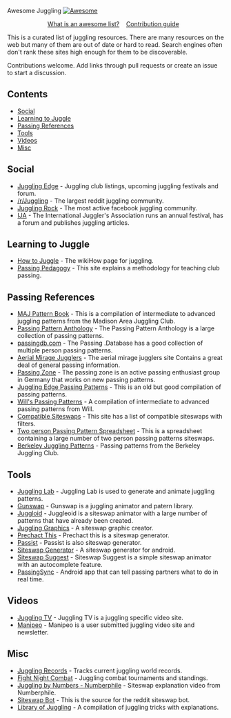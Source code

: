 Awesome Juggling [![Awesome](https://awesome.re/badge.svg)](https://awesome.re)

<p align="center">
	<a href="awesome.md">What is an awesome list?</a>&nbsp;&nbsp;&nbsp;
	<a href="contributing.md">Contribution guide</a>&nbsp;&nbsp;&nbsp;
</p>

This is a curated list of juggling resources.  There are many resources on the web but many of them are out of date or hard to read.  Search engines often don't rank these sites high enough for them to be discoverable. 

Contributions welcome. Add links through pull requests or create an issue to start a discussion.
<br>

## Contents

- [Social](#social)
- [Learning to Juggle](#learning-to-juggle)
- [Passing References](#passing-references)
- [Tools](#tools)
- [Videos](#videos)
- [Misc](#misc)

## Social
- [Juggling Edge](https://www.jugglingedge.com/clublistings.php) - Juggling club listings, upcoming juggling festivals and forum.
- [/r/Juggling](https://www.reddit.com/r/juggling/) - The largest reddit juggling community.
- [Juggling Rock](https://www.facebook.com/groups/JugglingRock/) - The most active facebook juggling community.
- [IJA](https://www.juggle.org/) - The International Juggler's Association runs an annual festival, has a forum and publishes juggling articles.

## Learning to Juggle
- [How to Juggle](https://www.wikihow.com/Juggle) - The wikiHow page for juggling.
- [Passing Pedagogy](http://passingpedagogy.com/) - This site explains a methodology for teaching club passing.

## Passing References
- [MAJ Pattern Book](https://madjugglers.com/majpatternbook) - This is a compilation of intermediate to advanced juggling patterns from the Madison Area Juggling Club.
- [Passing Pattern Anthology](https://jonglieren-jena.de/ppa/ppa.html) -  The Passing Pattern Anthology is a large collection of passing patterns.
- [passingdb.com](https://www.passingdb.com/index.php) - The Passing .Database has a good collection of multiple person passing patterns.
- [Aerial Mirage Jugglers](http://www.gnerds.com/juggle/) - The aerial mirage jugglers site Contains a great deal of general passing information.
- [Passing Zone](https://passing.zone/) - The passing zone is an active passing enthusiast group in Germany that works on new passing patterns.
- [Juggling Edge Passing Patterns](http://www.jugglingedge.com/pdf/PassingPatternsAug06.pdf) - This is an old but good compilation of passing patterns.
- [Will's Passing Patterns](http://web.csulb.edu/~wmurray/jugglingArticles/WillPatterns.pdf) - A compilation of intermediate to advanced passing patterns from Will.
- [Compatible Siteswaps](https://www.cs.cmu.edu/~ckaestne/siteswaps.xhtml) - This site has a list of compatible siteswaps with filters.
- [Two person Passing Pattern Spreadsheet](https://drive.google.com/file/d/0B26BTNBYVjFqdW9mWUgteDZYT00/view?ths=true) - This is a spreadsheet containing a large number of two person passing patterns siteswaps.
- [Berkeley Juggling Patterns](https://berkeleyjuggling.org/juggling-patterns/) - Passing patterns from the Berkeley Juggling Club.

## Tools
- [Juggling Lab](https://jugglinglab.org/) - Juggling Lab is used to generate and animate juggling patterns.
- [Gunswap](http://www.gunswap.co/about) - Gunswap is a juggling animator and patern library.
- [Juggloid](http://juggloid.com/) - Juggleoid is a siteswap animator with a large number of patterns that have already been created.
- [Juggling Graphics](https://juggling.graphics/) - A siteswap graphic creator.
- [Prechact This](http://www.prechacthis.org/) - Prechact this is a siteswap generator.
- [Passist](https://passist.org/) - Passist is also siteswap generator.
- [Siteswap Generator](https://play.google.com/store/apps/details?id=namlit.siteswapgenerator&hl=gsw) - A siteswap generator for android.
- [Siteswap Suggest](http://joshmermelstein.com/juggle-suggest/) - Siteswap Suggest is a simple siteswap animator with an autocomplete feature.
- [PassingSync](https://play.google.com/store/apps/details?id=edu.cmu.mastersofflyingobjects.passingsync) - Android app that can tell passing partners what to do in real time.

## Videos
- [Juggling TV](http://juggling.tv/) - Juggling TV is a juggling specific video site.
- [Manipeo](http://manipeo.com/) - Manipeo is a user submitted juggling video site and newsletter.

## Misc
- [Juggling Records](https://www.juggling-records.com/) - Tracks current juggling world records.
- [Fight Night Combat](http://www.fightnightcombat.com/index.html) - Juggling combat tournaments and standings.
- [Juggling by Numbers - Numberphile](https://www.youtube.com/watch?time_continue=99&v=7dwgusHjA0Y) - Siteswap explanation video from Numberphile.
- [Siteswap Bot](https://github.com/loganstafman/siteswap-bot) - This is the source for the reddit siteswap bot.
- [Library of Juggling](https://www.libraryofjuggling.com/) - A compilation of juggling tricks with explanations.